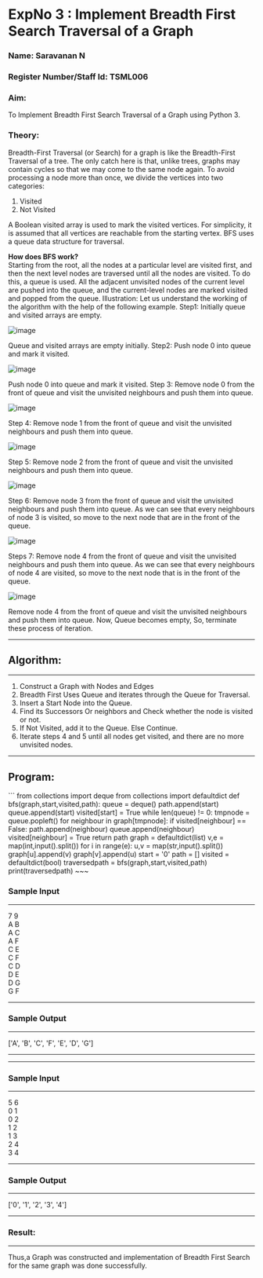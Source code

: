 <h1>ExpNo 3 : Implement Breadth First Search Traversal of a Graph</h1> 
<h3>Name: Saravanan N</h3>
<h3>Register Number/Staff Id: TSML006</h3>
<H3>Aim:</H3>
<p>To Implement Breadth First Search Traversal of a Graph using Python 3.</p>
<h3>Theory:</h3>
<p>Breadth-First Traversal (or Search) for a graph is like the Breadth-First Traversal of a tree.
The only catch here is that, unlike trees, graphs may contain cycles so that we may come to the same node again. To avoid processing a node more than once, we divide the vertices into two categories:
<ol><li>Visited</li>
<li>Not Visited</li></ol>
</p>
<p>A Boolean visited array is used to mark the visited vertices. For simplicity, it is assumed that all vertices are reachable from the starting vertex. BFS uses a queue data structure for traversal.</p>
<p><strong>How does BFS work?</strong><br>
  Starting from the root, all the nodes at a particular level are visited first, and then the next level nodes are traversed until all the nodes are visited.
To do this, a queue is used. All the adjacent unvisited nodes of the current level are pushed into the queue, and the current-level nodes are marked visited and popped from the queue.
Illustration:
Let us understand the working of the algorithm with the help of the following example.
Step1: Initially queue and visited arrays are empty.
</p>

![image](https://github.com/natsaravanan/19AI405FUNDAMENTALSOFARTIFICIALINTELLIGENCE/assets/87870499/8acdebf8-ecc2-4d10-a208-45cce441f059)


Queue and visited arrays are empty initially.
Step2: Push node 0 into queue and mark it visited.

![image](https://github.com/natsaravanan/19AI405FUNDAMENTALSOFARTIFICIALINTELLIGENCE/assets/87870499/0e9ce012-8e1f-43d7-b7b9-c0fb19fe0c3f)


Push node 0 into queue and mark it visited.
Step 3: Remove node 0 from the front of queue and visit the unvisited neighbours and push them into queue.

![image](https://github.com/natsaravanan/19AI405FUNDAMENTALSOFARTIFICIALINTELLIGENCE/assets/87870499/67d8fa3b-ce9e-46c2-9dd7-089e204e667a)

Step 4: Remove node 1 from the front of queue and visit the unvisited neighbours and push them into queue.

![image](https://github.com/natsaravanan/19AI405FUNDAMENTALSOFARTIFICIALINTELLIGENCE/assets/87870499/b0cf0fde-8a86-41cb-a054-36875ac24ab0)

Step 5: Remove node 2 from the front of queue and visit the unvisited neighbours and push them into queue.

![image](https://github.com/natsaravanan/19AI405FUNDAMENTALSOFARTIFICIALINTELLIGENCE/assets/87870499/8968a163-6b3a-4f7e-8ad4-bbf24f326b9b)

Step 6: Remove node 3 from the front of queue and visit the unvisited neighbours and push them into queue. 
As we can see that every neighbours of node 3 is visited, so move to the next node that are in the front of the queue.

![image](https://github.com/natsaravanan/19AI405FUNDAMENTALSOFARTIFICIALINTELLIGENCE/assets/87870499/7a1c1b16-ea69-497f-a099-8440200f6dc0)

Steps 7: Remove node 4 from the front of queue and visit the unvisited neighbours and push them into queue. 
As we can see that every neighbours of node 4 are visited, so move to the next node that is in the front of the queue.

![image](https://github.com/natsaravanan/19AI405FUNDAMENTALSOFARTIFICIALINTELLIGENCE/assets/87870499/8e16ffa3-c3d6-4774-822b-6eb84adedad9)

Remove node 4 from the front of queue and visit the unvisited neighbours and push them into queue.
Now, Queue becomes empty, So, terminate these process of iteration.


<hr>
<h2>Algorithm:</h2>
<hr>
<ol>
  <li>Construct a Graph with Nodes and Edges</li>
 <li>Breadth First Uses Queue and iterates through the Queue for Traversal.</li>
  <li>Insert a Start Node into the Queue.</li>
<li>Find its Successors Or neighbors and Check whether the node is visited or not.</li>
<li>If Not Visited, add it to the Queue. Else Continue.</li>
<li>Iterate steps 4 and 5 until all nodes get visited, and there are no more unvisited nodes.</li>

</ol>

<hr>
<h2>Program:</h2>
```
from collections import deque
from collections import defaultdict
def bfs(graph,start,visited,path):
    queue = deque()
    path.append(start)
    queue.append(start)
    visited[start] = True
    while len(queue) != 0:
        tmpnode = queue.popleft()
        for neighbour in graph[tmpnode]:
            if visited[neighbour] == False:
                path.append(neighbour)
                queue.append(neighbour)
                visited[neighbour] = True
    return path
graph = defaultdict(list)
v,e = map(int,input().split())
for i in range(e):
    u,v = map(str,input().split())
    graph[u].append(v)
    graph[v].append(u)
start = '0'
path = []
visited = defaultdict(bool)
traversedpath = bfs(graph,start,visited,path)
print(traversedpath)
~~~
<h3>Sample Input</h3>
<hr>
7 9 <BR>
A B <BR>
A C <BR>
A F <BR>
C E <BR>
C F <BR>
C D <BR>
D E <BR>
D G <BR>
G F <BR>
<hr>
<h3>Sample Output</h3>
<hr>
['A', 'B', 'C', 'F', 'E', 'D', 'G']

<hr>

<hr>
<h3>Sample Input</h3>
<hr>
5 6 <BR>
0 1 <BR>
0 2 <BR>
1 2 <BR>
1 3 <BR>
2 4 <BR>
3 4 <BR>
<hr>
<h3>Sample Output</h3>
<hr>
['0', '1', '2', '3', '4']
<hr>
<h3>Result:</h3>
<hr>
<p>Thus,a Graph was constructed and implementation of Breadth First Search for the same graph was done successfully.</p>







